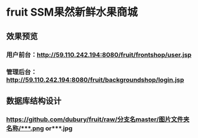 # fruit SSM果然新鲜水果商城
## 效果预览
### 用户前台：http://59.110.242.194:8080/fruit/frontshop/user.jsp  
### 管理后台：http://59.110.242.194:8080/fruit/backgroundshop/login.jsp
## 数据库结构设计
### https://github.com/dubury/fruit/raw/分支名master/图片文件夹名称/***.png or***.jpg
